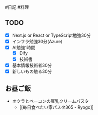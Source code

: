 #日記 #料理 

## TODO
- [x] Next.js or React or TypeScript勉強30分
- [x] インフラ勉強30分(Azure)
- [x] AI勉強1時間
	- [x] Dify
	- [x] 技術書
- [x] 基本情報技術者30分
- [x] 新しいもの触る30分

## お昼ご飯
- オクラとベーコンの豆乳クリームパスタ
	- [[毎日食べたい家パスタ365 - Ryogo]]